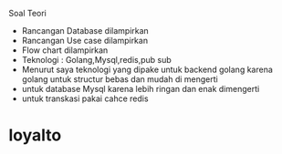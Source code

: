 Soal Teori
- Rancangan Database dilampirkan
- Rancangan Use case dilampirkan
- Flow chart dilampirkan
- Teknologi : Golang,Mysql,redis,pub sub
- Menurut saya teknologi yang dipake untuk backend golang karena golang untuk structur bebas dan mudah di mengerti
- untuk database Mysql karena lebih ringan dan enak dimengerti
- untuk transkasi pakai cahce redis

# loyalto
